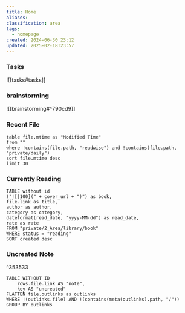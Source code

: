 ```yaml
---
title: Home
aliases: 
classification: area
tags:
  - homepage
created: 2024-06-30 23:12
updated: 2025-02-18T23:57
---
```


### Tasks

![[tasks#tasks]]

### brainstorming

![[brainstorming#^790cd9]]

### Recent File

```dataview
table file.mtime as "Modified Time"
from ""
where !contains(file.path, "readwise") and !contains(file.path, "private/daily")
sort file.mtime desc
limit 30
```

### Currently Reading

```dataview
TABLE without id
("![|100](" + cover_url + ")") as book,
file.link as title,
author as author,
category as category,
dateformat(read_date, "yyyy-MM-dd") as read_date,
rate as rate
FROM "private/2_Area/library/book"
WHERE status = "reading"
SORT created desc
```

### Uncreated Note

^353533

```dataview
TABLE WITHOUT ID 
    rows.file.link AS "note",
    key AS "uncreated"
FLATTEN file.outlinks as outlinks
WHERE !(outlinks.file) AND !(contains(meta(outlinks).path, "/"))
GROUP BY outlinks
```
